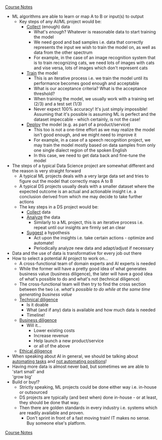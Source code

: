 [Course Notes](README.md)

- ML algorithms are able to learn or map A to B or input(s) to output
    - Key steps of any AI/ML project would be:
        - <ins>Collect</ins> (enough) data
            - What's *enough*? Whatever is reasonable data to start training the model
            - We need good and bad samples i.e. data that correctly represents the input we 
              wish to train the model on, as well as data from the other spectrum
            - For example, in the case of an image recognition system that is to train
              recognizing cats, we need lots of images with cats and vise versa, lots of 
              images which don't represent cats
        - <ins>Train</ins> the model
            - This is an iterative process i.e. we train the model until its performance 
              becomes good enough and acceptable
            - What is our acceptance criteria? What is the acceptance threshold?
            - When training the model, we usually work with a training set (2/3) and a test 
              set (1/3)
            - Never expect 100% accuracy! It's just simply impossible! Assuming that it's 
              possible is assuming ML is perfect and the dataset impeccable - which 
              certainly, is not the case!
        - <ins>Deploy</ins> the model (e.g. as part of a product/service)
            - This too is not a one-time effort as we may realize the model isn't good 
              enough, and we might need to improve it
            - For example, in a case of a speech recognition project, we may train the 
              model mostly based on data samples from only one single dialect region of the 
              spoken English
            - In this case, we need to get data back and fine-tune the model
- The steps of a typical Data Science project are somewhat different and the reason is very straight forward
    - A typical ML projects deals with a very large data set and tries to figure out the 
      model that correctly maps A to B
    - A typical DS projects usually deals with a smaller dataset where the expected outcome 
      is an actual and actionable insight i.e. a conclusion derived from which me may 
      decide to take further actions
    - The key steps in a DS project would be:
        - <ins>Collect</ins> data
        - <ins>Analyze</ins> the data
            - Similarly to a ML project, this is an iterative process i.e. repeat until our 
              insights are firmly set an clear
        - <ins>Suggest</ins> a hypothesis
            - Act upon the insights i.e. take certain actions - optimize and automate!
            - Periodically analyze new data and adapt/adjust if necessary
- Data and the use of data is transformative for every job out there
- How to select a potential AI project to work on...
    - A cross-functional team of domain experts and AI experts is needed
    - While the former will have a pretty good idea of what generates business value 
      (business diligence), the later will have a good idea of what's possible to do and 
      what's not (technical diligence)
    - The cross-functional team will then try to find the cross section between the two i.e. 
      *what's possible to do while at the same time generating business value*
    - <ins>Technical diligence</ins>
        - Is it doable
        - What (and if any) data is available and how much data is needed
        - Timeline!
    - <ins>Business diligence</ins>
        - Will it...
            - Lower existing costs
            - Increase revenue
            - Help launch a new product/service
            - or all of the above
    - <ins>Ethical diligence</ins>
- When speaking about AI in general, we should be talking about <ins>automating tasks</ins> and 
  <ins>not automating positions</ins>!
- Having more data is almost never bad, but sometimes we are able to 'start small' and  
  'grow big'
- Build or buy!?
    - Strictly speaking, ML projects could be done either way i.e. in-house or outsourced
    - DS projects are typically (and best when) done in-house - or at least, they should be 
      done that way.
    - Then there are golden standards in every industry i.e. systems which are readily 
      available and proven.
        - Don't sprint in front of a fast moving train! IT makes no sense. Buy someone 
          else's platform.

[Course Notes](README.md)
